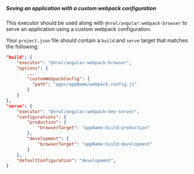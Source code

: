##### Seving an application with a custom webpack configuration

This executor should be used along with `@nrwl/angular:webpack-browser` to serve an application using a custom webpack configuration.

Your `project.json` file should contain a `build` and `serve` target that matches the following:

```json
"build": {
    "executor": "@nrwl/angular:webpack-browser",
    "options": {
        ...
        "customWebpackConfig": {
          "path": "apps/appName/webpack.config.js"
        }
    }
},
"serve": {
    "executor": "@nrwl/angular:webpack-dev-server",
    "configurations": {
        "production": {
            "browserTarget": "appName:build:production"
        },
        "development": {
            "browserTarget": "appName:build:development"
        }
    },
    "defaultConfiguration": "development",
}
```
